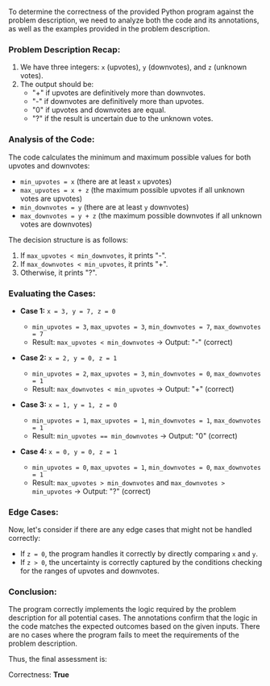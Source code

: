 To determine the correctness of the provided Python program against the problem description, we need to analyze both the code and its annotations, as well as the examples provided in the problem description.

### Problem Description Recap:
1. We have three integers: `x` (upvotes), `y` (downvotes), and `z` (unknown votes).
2. The output should be:
   - "+" if upvotes are definitively more than downvotes.
   - "-" if downvotes are definitively more than upvotes.
   - "0" if upvotes and downvotes are equal.
   - "?" if the result is uncertain due to the unknown votes.

### Analysis of the Code:
The code calculates the minimum and maximum possible values for both upvotes and downvotes:
- `min_upvotes = x` (there are at least `x` upvotes)
- `max_upvotes = x + z` (the maximum possible upvotes if all unknown votes are upvotes)
- `min_downvotes = y` (there are at least `y` downvotes)
- `max_downvotes = y + z` (the maximum possible downvotes if all unknown votes are downvotes)

The decision structure is as follows:
1. If `max_upvotes < min_downvotes`, it prints "-".
2. If `max_downvotes < min_upvotes`, it prints "+".
3. Otherwise, it prints "?".

### Evaluating the Cases:
- **Case 1:** `x = 3, y = 7, z = 0`
  - `min_upvotes = 3`, `max_upvotes = 3`, `min_downvotes = 7`, `max_downvotes = 7`
  - Result: `max_upvotes < min_downvotes` → Output: "-" (correct)
  
- **Case 2:** `x = 2, y = 0, z = 1`
  - `min_upvotes = 2`, `max_upvotes = 3`, `min_downvotes = 0`, `max_downvotes = 1`
  - Result: `max_downvotes < min_upvotes` → Output: "+" (correct)

- **Case 3:** `x = 1, y = 1, z = 0`
  - `min_upvotes = 1`, `max_upvotes = 1`, `min_downvotes = 1`, `max_downvotes = 1`
  - Result: `min_upvotes == min_downvotes` → Output: "0" (correct)

- **Case 4:** `x = 0, y = 0, z = 1`
  - `min_upvotes = 0`, `max_upvotes = 1`, `min_downvotes = 0`, `max_downvotes = 1`
  - Result: `max_upvotes > min_downvotes` and `max_downvotes > min_upvotes` → Output: "?" (correct)

### Edge Cases:
Now, let's consider if there are any edge cases that might not be handled correctly:
- If `z = 0`, the program handles it correctly by directly comparing `x` and `y`.
- If `z > 0`, the uncertainty is correctly captured by the conditions checking for the ranges of upvotes and downvotes.

### Conclusion:
The program correctly implements the logic required by the problem description for all potential cases. The annotations confirm that the logic in the code matches the expected outcomes based on the given inputs. There are no cases where the program fails to meet the requirements of the problem description.

Thus, the final assessment is:

Correctness: **True**